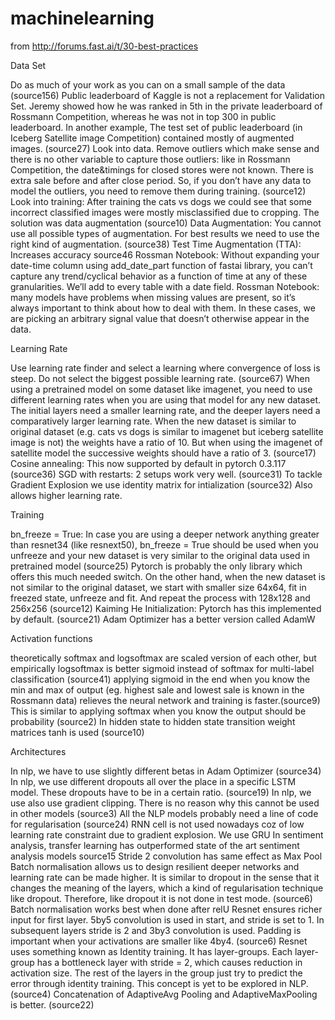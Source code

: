 # machinelearning

from http://forums.fast.ai/t/30-best-practices

Data Set

Do as much of your work as you can on a small sample of the data (source156)
Public leaderboard of Kaggle is not a replacement for Validation Set. Jeremy showed how he was ranked in 5th in the private leaderboard of Rossmann Competition, whereas he was not in top 300 in public leaderboard. In another example, The test set of public leaderboard (in Iceberg Satellite image Competition) contained mostly of augmented images. (source27)
Look into data. Remove outliers which make sense and there is no other variable to capture those outliers: like in Rossmann Competition, the date&timings for closed stores were not known. There is extra sale before and after close period. So, if you don’t have any data to model the outliers, you need to remove them during training. (source12)
Look into training: After training the cats vs dogs we could see that some incorrect classified images were mostly misclassified due to cropping. The solution was data augmentation (source10)
Data Augmentation: You cannot use all possible types of augmentation. For best results we need to use the right kind of augmentation. (source38)
Test Time Augmentation (TTA): Increases accuracy source46
Rossman Notebook: Without expanding your date-time column using add_date_part function of fastai library, you can’t capture any trend/cyclical behavior as a function of time at any of these granularities. We’ll add to every table with a date field.
Rossman Notebook: many models have problems when missing values are present, so it’s always important to think about how to deal with them. In these cases, we are picking an arbitrary signal value that doesn’t otherwise appear in the data.

Learning Rate

Use learning rate finder and select a learning where convergence of loss is steep. Do not select the biggest possible learning rate. (source67)
When using a pretrained model on some dataset like imagenet, you need to use different learning rates when you are using that model for any new dataset. The initial layers need a smaller learning rate, and the deeper layers need a comparatively larger learning rate. When the new dataset is similar to original dataset (e.g. cats vs dogs is similar to imagenet but iceberg satellite image is not) the weights have a ratio of 10. But when using the imagenet of satellite model the successive weights should have a ratio of 3. (source17)
Cosine annealing: This now supported by default in pytorch 0.3.117 (source36)
SGD with restarts: 2 setups work very well. (source31)
To tackle Gradient Explosion we use identity matrix for intialization (source32) Also allows higher learning rate.

Training

bn_freeze = True: In case you are using a deeper network anything greater than resnet34 (like resnext50), bn_freeze = True should be used when you unfreeze and your new dataset is very similar to the original data used in pretrained model (source25) Pytorch is probably the only library which offers this much needed switch.
On the other hand, when the new dataset is not similar to the original dataset, we start with smaller size 64x64, fit in freezed state, unfreeze and fit. And repeat the process with 128x128 and 256x256 (source12)
Kaiming He Initialization: Pytorch has this implemented by default. (source21)
Adam Optimizer has a better version called AdamW

Activation functions

theoretically softmax and logsoftmax are scaled version of each other, but empirically logsoftmax is better
sigmoid instead of softmax for multi-label classification (source41)
applying sigmoid in the end when you know the min and max of output (eg. highest sale and lowest sale is known in the Rossmann data) relieves the neural network and training is faster.(source9) This is similar to applying softmax when you know the output should be probability (source2)
In hidden state to hidden state transition weight matrices tanh is used (source10)

Architectures

In nlp, we have to use slightly different betas in Adam Optimizer (source34)
In nlp, we use different dropouts all over the place in a specific LSTM model. These dropouts have to be in a certain ratio. (source19)
In nlp, we use also use gradient clipping. There is no reason why this cannot be used in other models (source3)
All the NLP models probably need a line of code for regularisation (source24)
RNN cell is not used nowadays coz of low learning rate constraint due to gradient explosion. We use GRU
In sentiment analysis, transfer learning has outperformed state of the art sentiment analysis models source15
Stride 2 convolution has same effect as Max Pool
Batch normalisation allows us to design resilient deeper networks and learning rate can be made higher. It is similar to dropout in the sense that it changes the meaning of the layers, which a kind of regularisation technique like dropout. Therefore, like dropout it is not done in test mode. (source6)
Batch normalisation works best when done after relU
Resnet ensures richer input for first layer. 5by5 convolution is used in start, and stride is set to 1. In subsequent layers stride is 2 and 3by3 convolution is used. Padding is important when your activations are smaller like 4by4. (source6)
Resnet uses something known as Identity training. It has layer-groups. Each layer-group has a bottleneck layer with stride = 2, which causes reduction in activation size. The rest of the layers in the group just try to predict the error through identity training. This concept is yet to be explored in NLP. (source4)
Concatenation of AdaptiveAvg Pooling and AdaptiveMaxPooling is better. (source22)
